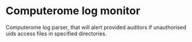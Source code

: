 # Computerome log monitor
Computerome log parser, that will alert provided auditors if unauthorised uids access files in specified directories.
